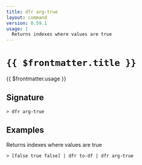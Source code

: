 ```yaml
---
title: dfr arg-true
layout: command
version: 0.59.1
usage: |
  Returns indexes where values are true
---
```


# `{{ $frontmatter.title }}`

<div style='white-space: pre-wrap;'>{{ $frontmatter.usage }}</div>

## Signature

`> dfr arg-true `

## Examples

Returns indexes where values are true

```shell
> [false true false] | dfr to-df | dfr arg-true
```
